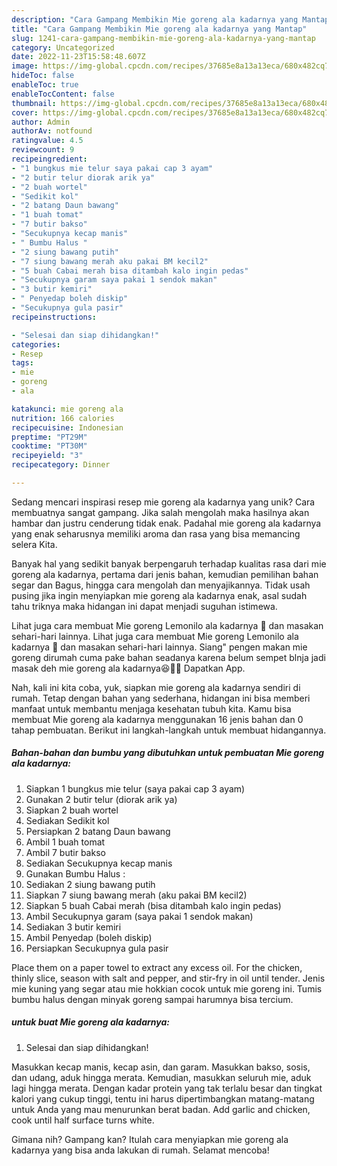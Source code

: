 ```yaml
---
description: "Cara Gampang Membikin Mie goreng ala kadarnya yang Mantap"
title: "Cara Gampang Membikin Mie goreng ala kadarnya yang Mantap"
slug: 1241-cara-gampang-membikin-mie-goreng-ala-kadarnya-yang-mantap
category: Uncategorized
date: 2022-11-23T15:58:48.607Z
image: https://img-global.cpcdn.com/recipes/37685e8a13a13eca/680x482cq70/mie-goreng-ala-kadarnya-foto-resep-utama.jpg
hideToc: false
enableToc: true
enableTocContent: false
thumbnail: https://img-global.cpcdn.com/recipes/37685e8a13a13eca/680x482cq70/mie-goreng-ala-kadarnya-foto-resep-utama.jpg
cover: https://img-global.cpcdn.com/recipes/37685e8a13a13eca/680x482cq70/mie-goreng-ala-kadarnya-foto-resep-utama.jpg
author: Admin
authorAv: notfound
ratingvalue: 4.5
reviewcount: 9
recipeingredient:
- "1 bungkus mie telur saya pakai cap 3 ayam"
- "2 butir telur diorak arik ya"
- "2 buah wortel"
- "Sedikit kol"
- "2 batang Daun bawang"
- "1 buah tomat"
- "7 butir bakso"
- "Secukupnya kecap manis"
- " Bumbu Halus "
- "2 siung bawang putih"
- "7 siung bawang merah aku pakai BM kecil2"
- "5 buah Cabai merah bisa ditambah kalo ingin pedas"
- "Secukupnya garam saya pakai 1 sendok makan"
- "3 butir kemiri"
- " Penyedap boleh diskip"
- "Secukupnya gula pasir"
recipeinstructions:

- "Selesai dan siap dihidangkan!"
categories:
- Resep
tags:
- mie
- goreng
- ala

katakunci: mie goreng ala 
nutrition: 166 calories
recipecuisine: Indonesian
preptime: "PT29M"
cooktime: "PT30M"
recipeyield: "3"
recipecategory: Dinner

---
```





Sedang mencari inspirasi resep mie goreng ala kadarnya yang unik? Cara membuatnya sangat gampang. Jika salah mengolah maka hasilnya akan hambar dan justru cenderung tidak enak. Padahal mie goreng ala kadarnya yang enak seharusnya memiliki aroma dan rasa yang bisa memancing selera Kita.





Banyak hal yang sedikit banyak berpengaruh terhadap kualitas rasa dari mie goreng ala kadarnya, pertama dari jenis bahan, kemudian pemilihan bahan segar dan Bagus, hingga cara mengolah dan menyajikannya. Tidak usah pusing jika ingin menyiapkan mie goreng ala kadarnya enak,      asal sudah tahu triknya maka hidangan ini dapat menjadi suguhan istimewa.














Lihat juga cara membuat Mie goreng Lemonilo ala kadarnya 🤤 dan masakan sehari-hari lainnya. Lihat juga cara membuat Mie goreng Lemonilo ala kadarnya 🤤 dan masakan sehari-hari lainnya. Siang&#34; pengen makan mie goreng dirumah cuma pake bahan seadanya karena belum sempet blnja jadi masak deh mie goreng ala kadarnya😆🙊🙊 Dapatkan App.






Nah, kali ini kita coba, yuk, siapkan mie goreng ala kadarnya sendiri di rumah. Tetap dengan bahan yang sederhana, hidangan ini bisa memberi manfaat untuk membantu menjaga kesehatan tubuh kita. Kamu bisa membuat Mie goreng ala kadarnya menggunakan 16 jenis bahan dan 0 tahap pembuatan. Berikut ini langkah-langkah untuk membuat hidangannya.

<!--inarticleads1-->

##### Bahan-bahan dan bumbu yang dibutuhkan untuk pembuatan Mie goreng ala kadarnya:

1. Siapkan 1 bungkus mie telur (saya pakai cap 3 ayam)
1. Gunakan 2 butir telur (diorak arik ya)
1. Siapkan 2 buah wortel
1. Sediakan Sedikit kol
1. Persiapkan 2 batang Daun bawang
1. Ambil 1 buah tomat
1. Ambil 7 butir bakso
1. Sediakan Secukupnya kecap manis
1. Gunakan  Bumbu Halus :
1. Sediakan 2 siung bawang putih
1. Siapkan 7 siung bawang merah (aku pakai BM kecil2)
1. Siapkan 5 buah Cabai merah (bisa ditambah kalo ingin pedas)
1. Ambil Secukupnya garam (saya pakai 1 sendok makan)
1. Sediakan 3 butir kemiri
1. Ambil  Penyedap (boleh diskip)
1. Persiapkan Secukupnya gula pasir


Place them on a paper towel to extract any excess oil. For the chicken, thinly slice, season with salt and pepper, and stir-fry in oil until tender. Jenis mie kuning yang segar atau mie hokkian cocok untuk mie goreng ini. Tumis bumbu halus dengan minyak goreng sampai harumnya bisa tercium. 

<!--inarticleads2-->

#####  untuk buat Mie goreng ala kadarnya:


1. Selesai dan siap dihidangkan!

Masukkan kecap manis, kecap asin, dan garam. Masukkan bakso, sosis, dan udang, aduk hingga merata. Kemudian, masukkan seluruh mie, aduk lagi hingga merata. Dengan kadar protein yang tak terlalu besar dan tingkat kalori yang cukup tinggi, tentu ini harus dipertimbangkan matang-matang untuk Anda yang mau menurunkan berat badan. Add garlic and chicken, cook until half surface turns white. 

Gimana nih? Gampang kan? Itulah cara menyiapkan mie goreng ala kadarnya yang bisa anda lakukan di rumah. Selamat mencoba!
